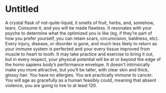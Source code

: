 # Untitled

A crystal flask of not-quite-liquid, it smells of fruit, herbs, and, somehow, tears. Consume it, and you will be made flawless. It resonates with your psyche to determine what the optimized you is like (eg, if they’re part of how you prefer yourself, you can retain scars, circumcision, baldness, etc). Every injury, disease, or disorder is gone, and much less likely to return as your immune system is perfected and your every tissue improved from muscle to heart to tooth. It may take practice and exercise to bring it out, but in every respect, your physical potential will be at or beyond the edge of the homo sapiens body’s performance envelope. It doesn't intrinsically make you more attractive, but you’ll be taller, with clear skin and thick, glossy hair. You have no allergies. You are practically immune to cancer. You will age as gracefully as a human feasibly could, meaning that absent violence, you are going to live to at least 120.